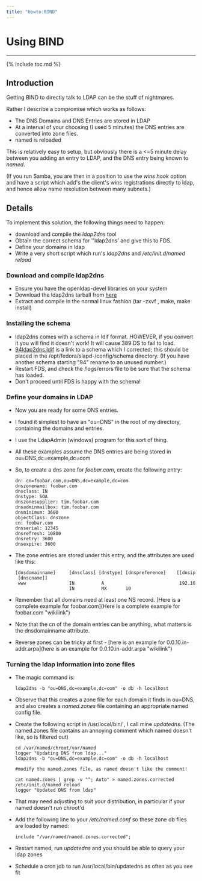 ```yaml
---
title: "Howto:BIND"
---
```


# Using BIND
------------

{% include toc.md %}

Introduction
------------

Getting BIND to directly talk to LDAP can be the stuff of nightmares.

Rather I describe a compromise which works as follows:

-   The DNS Domains and DNS Entries are stored in LDAP
-   At a interval of your choosing (I used 5 minutes) the DNS entries are converted into zone files.
-   named is reloaded

This is relatively easy to setup, but obviously there is a \<=5 minute delay between you adding an entry to LDAP, and the DNS entry being known to *named*.

(If you run Samba, you are then in a position to use the *wins hook* option and have a script which add's the client's wins registrations directly to ldap, and hence allow name resolution between many subnets.)

Details
-------

To implement this solution, the following things need to happen:

-   download and compile the *ldap2dns* tool
-   Obtain the correct schema for ''ldap2dns' and give this to FDS.
-   Define your domains in ldap
-   Write a very short script which run's *ldap2dns* and */etc/init.d/named reload*

### Download and compile ldap2dns

-   Ensure you have the openldap-devel libraries on your system
-   Download the ldap2dns tarball from [here](http://freshmeat.net/projects/ldap2dns/)
-   Extract and compile in the normal linux fashion (tar -zxvf , make, make install)

### Installing the schema

-   ldap2dns comes with a schema in ldif format. HOWEVER, if you convert it you will find it doesn't work! It will cause 389 DS to fail to load.
-   [94ldap2dns.ldif](../tools/94ldap2dns-dot-ldif) is a link to a schema which I corrected; this should be placed in the /opt/fedora/slapd-<hostname>/config/schema directory. (If you have another schema starting "94" rename to an unused number.)
-   Restart FDS, and check the /logs/errors file to be sure that the schema has loaded.
-   Don't proceed until FDS is happy with the schema!

### Define your domains in LDAP

-   Now you are ready for some DNS entries.
-   I found it simplest to have an "ou=DNS" in the root of my directory, containing the domains and entries.
-   I use the LdapAdmin (windows) program for this sort of thing.
-   All these examples assume the DNS entries are being stored in ou=DNS,dc=example,dc=com
-   So, to create a dns zone for *foobar.com*, create the following entry:

        dn: cn=foobar.com,ou=DNS,dc=example,dc=com
        dnszonename: foobar.com
        dnsclass: IN
        dnstype: SOA
        dnszonesupplier: tim.foobar.com
        dnsadminmailbox: tim.foobar.com
        dnsminimum: 3600
        objectClass: dnszone
        cn: foobar.com
        dnsserial: 12345
        dnsrefresh: 10800
        dnsretry: 3600
        dnsexpire: 3600

-   The zone entries are stored under this entry, and the attributes are used like this:

        [dnsdomainname]     [dnsclass] [dnstype] [dnspreference]    [[dnsipaddr] | [dnscname]]
         www                IN          A                            192.168.50.50
                            IN          MX       10                                 mail.foobar.com.

-   Remember that all domains need at least one NS record. [Here is a complete example for foobar.com](Here is a complete example for foobar.com "wikilink")
-   Note that the cn of the domain entries can be anything, what matters is the dnsdomainname attribute.
-   Reverse zones can be tricky at first - [here is an example for 0.0.10.in-addr.arpa](here is an example for 0.0.10.in-addr.arpa "wikilink")

### Turning the ldap information into zone files

-   The magic command is:

        ldap2dns -b "ou=DNS,dc=example,dc=com" -o db -h localhost

-   Observe that this creates a zone file for each domain it finds in ou=DNS, and also creates a *named.zones* file containing an appropriate named config file.
-   Create the following script in /usr/local/bin/ , I call mine *updatedns*. (The named.zones file contains an annoying comment which named doesn't like, so is filtered out)

        cd /var/named/chroot/var/named
        logger "Updating DNS from ldap..."
        ldap2dns -b "ou=DNS,dc=example,dc=com" -o db -h localhost

        #modify the named.zones file, as named doesn't like the comment!

        cat named.zones | grep -v "^; Auto" > named.zones.corrected
        /etc/init.d/named reload
        logger "Updated DNS from ldap"

-   That may need adjusting to suit your distribution, in particular if your named doesn't run chroot'd

-   Add the following line to your */etc/named.conf* so these zone db files are loaded by named:

        include "/var/named/named.zones.corrected";

-   Restart named, run *updatedns* and you should be able to query your ldap zones
-   Schedule a cron job to run /usr/local/bin/updatedns as often as you see fit

